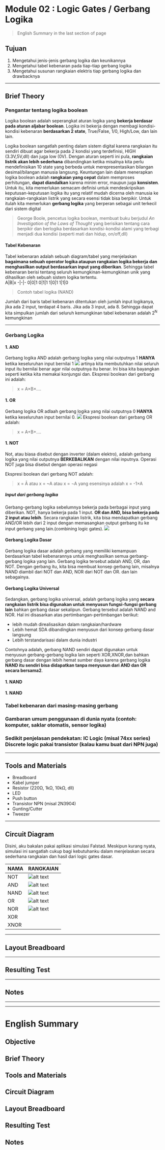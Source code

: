 # Module 02 : Logic Gates / Gerbang Logika
>English Summary in the last section of page

## Tujuan
1. Mengetahui jenis-jenis gerbang logika dan keunikannya
2. Mengetahui tabel kebenaran pada tiap-tiap gerbang logika
3. Mengetahui susunan rangkaian elektris tiap gerbang logika dan drawbacknya
---
## Brief Theory
### Pengantar tentang logika boolean
Logika boolean adalah seperangkat aturan logika yang **bekerja berdasar pada aturan aljabar boolean**. Logika ini bekerja dengan membagi kondisi-kondisi kebenaran **berdasarkan 2 state**, True/False, 1/0, High/Low, dan lain lain.

Logika boolean sangatlah penting dalam sistem digital karena rangkaian itu sendiri dibuat agar bekerja pada 2 kondisi yang terdefinisi, HIGH (3.3V,5V,dll) dan juga low (0V). Dengan aturan seperti ini pula, **rangkaian listrik akan lebih sederhana** dibandingkan ketika misalnya kita perlu mendefinisikan 10 state yang berbeda untuk merepresentasikan bilangan desimal/bilangan manusia langsung. 
Keuntungan lain dalam menerapkan logika boolean adalah **rangkaian yang cepat** dalam memproses perhitungan, **dapat diandalkan** karena minim error, maupun juga **konsisten**.
Untuk itu, kita memerlukan semacam definisi untuk mendeskripsikan keputusan-keputusan logika itu yang relatif mudah dicerna oleh manusia ke rangkaian-rangkaian listrik yang secara esensi tidak bisa berpikir. Untuk itulah kita memerlukan **gerbang logika** yang berperan sebagai unit terkecil dari sistem digital
> George Boole, pencetus logika boolean, membuat buku berjudul *An Investigation of the Laws of
Thought* yang berisikan tentang cara berpikir dan berlogika berdasarkan kondisi-kondisi alami yang terbagi menjadi dua kondisi (seperti mati dan hidup, on/off,dll)
#### Tabel Kebenaran
Tabel kebenaran adalah sebuah diagram/tabel yang menjelaskan **bagaimana sebuah operator logika ataupun rangkaian logika bekerja dan menghasilkan output berdasarkan input yang diberikan**. Sehingga tabel kebenaran berisi tentang seluruh kemungkinan-kemungkinan unik yang dihasilkan oleh sebuah sistem logika tertentu.   
A|B|x
-|-|-
0|0|1
0|1|1
1|0|1
1|1|0   
> Contoh tabel logika (NAND)

Jumlah dari baris tabel kebenaran ditentukan oleh jumlah input logikanya, jika ada 2 input, terdapat 4 baris. Jika ada 3 input, ada 8. Sehingga dapat kita simpulkan jumlah dari seluruh kemungkinan tabel kebenaran adalah 2<sup>N</sup> kemungkinan

---

### Gerbang Logika
#### 1. AND
Gerbang logika AND adalah gerbang logika yang nilai outputnya 1 **HANYA** ketika keseluruhan input bernilai 1
![](https://www.techtarget.com/rms/onlineimages/diagram1-f.png)
artinya kita membutuhkan nilai seluruh input itu bernilai benar agar nilai outputnya itu benar. Ini bisa kita bayangkan seperti ketika kita memakai konjungsi dan.
Ekspresi boolean dari gerbang ini adalah:
>x = A×B×....
#### 1. OR
Gerbang logika OR adlaah gerbang logika yang nilai outputnya 0 **HANYA** ketika keseluruhan input bernilai 0.
![](https://www.techtarget.com/rms/onlineimages/diagram2-f.png)
Ekspresi boolean dari gerbang OR adalah:
> x = A+B+....
#### 1. NOT
Not, atau biasa disebut dengan inverter (dalam elektro), adalah gerbang logika yang nilai outputnya **BERKEBALIKAN** dengan nilai inputnya. Operasi NOT juga bisa disebut dengan operasi negasi

Ekspresi boolean dari gerbang NOT adalah:
> x = Ā
> atau
> x = ~A
> atau
> x = ¬A
>yang esensinya adalah
> x = -1×A


##### Input dari gerbang logika
Gerbang-gerbang logika sebelumnya bekerja pada berbagai input yang diberikan. NOT, hanya bekerja pada 1 input. **OR dan AND, bisa bekerja pada 2 input atau lebih**. Secara rangkaian listrik, kita bisa mendapatkan gerbang AND/OR lebih dari 2 input dengan memasangkan output gerbang itu ke input gerbang yang lain.(combining logic gates).
![](https://graphicmaths.com/img/computer-science/logic/combining-logic-gates/3-and-gate.png)

#### Gerbang Logika Dasar
Gerbang logika dasar adalah gerbang yang memiliki kemampuan berdasarkan tabel kebenarannya untuk menghasilkan semua gerbang-gerbang logika yang lain. Gerbang logika tersebut adalah
AND, OR, dan NOT. Dengan gerbang itu, kita bisa membuat konsep gerbang lain, misalnya NAND diambil dari NOT dan AND, NOR dari NOT dan OR. dan lain sebagainya.

#### Gerbang Logika Universal
Sedangkan, gerbang logika universal, adalah gerbang logika yang **secara rangkaian listrik bisa digunakan untuk menyusun fungsi-fungsi gerbang lain** bahkan gerbang dasar sekalipun. Gerbang tersebut adalah NAND and NOR.
Hal ini disasarkan atas pertimbangan-pertimbangan berikut:
- lebih mudah direalisasikan dalam rangkaian/hardware
- Lebih hemat SDA dibandingkan menyusun dari konsep gerbang dasar langsung
- Lebih terstandarisasi dalam dunia industri
  
Contohnya adalah, gerbang NAND sendiri dapat digunakan untuk menyusun gerbang-gerbang logika lain seperti XOR,XNOR,dan bahkan gerbang dasar dengan lebih hemat sumber daya karena gerbang logika **NAND itu sendiri bisa didapatkan tanpa menyusun dari AND dan OR secara bersama2**.

#### 1. NAND
#### 1. NAND

### Tabel kebenaran dari masing-masing gerbang

### Gambaran umum penggunaan di dunia nyata (contoh: komputer, saklar otomatis, sensor logika)

### Sedikit penjelasan pendekatan: IC Logic (misal 74xx series) Discrete logic pakai transistor (kalau kamu buat dari NPN juga)

---
## Tools and Materials
- Breadboard
- Kabel jumper
- Resistor (220Ω, 1kΩ, 10kΩ, dll)
- LED
- Push button
- Transistor NPN (misal 2N3904)
- Gunting/Cutter
- Tweezer

---
## Circuit Diagram

Disini, aku bakalan pakai aplikasi simulasi Falstad. Meskipun kurang nyata, simulasi ini sangatlah cukup bagi kebutuhanku dalam menjelaskan secara sederhana rangkaian dan hasil dari logic gates dasar.

NAMA | RANGKAIAN
-----|---
NOT |![alt text](image.png)
AND |![alt text](image-1.png)
NAND |![alt text](image-2.png)
OR |![alt text](image-3.png)
NOR |![alt text](image-4.png)
XOR |
XNOR |
---
## Layout Breadboard
---
## Resulting Test
---
## Notes

---
---
# English Summary

## Objective

## Brief Theory

## Tools and Materials

## Circuit Diagram

## Layout Breadboard

## Resulting Test

## Notes


